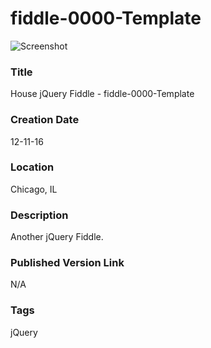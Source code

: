 fiddle-0000-Template
======

![Screenshot](screenshot.png)


### Title

House jQuery Fiddle - fiddle-0000-Template


### Creation Date

12-11-16


### Location

Chicago, IL


### Description

Another jQuery Fiddle. 


### Published Version Link

N/A


### Tags

jQuery
